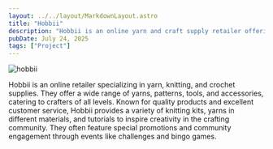 ```yaml
---
layout: ../../layout/MarkdownLayout.astro
title: "Hobbii"
description: "Hobbii is an online yarn and craft supply retailer offering quality products for knitting and crochet enthusiasts. They provide yarns, patterns, tools, and tutorials for crafters of all skill levels."
pubDate: July 24, 2025
tags: ["Project"]
---
```


![hobbii](/images/hobbii.png)

Hobbii is an online retailer specializing in yarn, knitting, and crochet supplies. They offer a wide range of yarns, patterns, tools, and accessories, catering to crafters of all levels. Known for quality products and excellent customer service, Hobbii provides a variety of knitting kits, yarns in different materials, and tutorials to inspire creativity in the crafting community. They often feature special promotions and community engagement through events like challenges and bingo games.